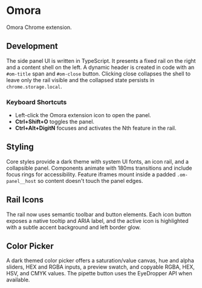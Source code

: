 # Omora

Omora Chrome extension.

## Development
The side panel UI is written in TypeScript. It presents a fixed rail on the right and a content shell on the left. A dynamic header is created in code with an `#om-title` span and `#om-close` button. Clicking close collapses the shell to leave only the rail visible and the collapsed state persists in `chrome.storage.local`.

### Keyboard Shortcuts
- Left-click the Omora extension icon to open the panel.
- **Ctrl+Shift+O** toggles the panel.
- **Ctrl+Alt+DigitN** focuses and activates the Nth feature in the rail.

## Styling
Core styles provide a dark theme with system UI fonts, an icon rail, and a collapsible panel. Components animate with 180ms transitions and include focus rings for accessibility. Feature iframes mount inside a padded `.om-panel__host` so content doesn't touch the panel edges.

## Rail Icons
The rail now uses semantic toolbar and button elements. Each icon button exposes a native tooltip and ARIA label, and the active
icon is highlighted with a subtle accent background and left border glow.

## Color Picker
A dark themed color picker offers a saturation/value canvas, hue and alpha sliders, HEX and RGBA inputs, a preview swatch, and copyable RGBA, HEX, HSV, and CMYK values. The pipette button uses the EyeDropper API when available.
